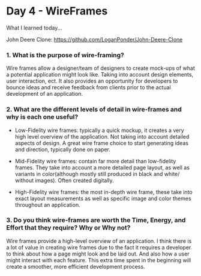 # Day 4 - WireFrames

What I learned today...

John Deere Clone: https://github.com/LoganPonder/John-Deere-Clone

### 1. What is the purpose of wire-framing?
    
Wire frames allow a designer/team of designers to create mock-ups of what a potential application might look like. Taking into account design elements, user interaction, ect. It also provides an opportunity for developers to bounce ideas and receive feedback from clients prior to the actual development of an application.

### 2. What are the different levels of detail in wire-frames and why is each one useful?

*   Low-Fidelity wire frames: typically a quick mockup, it creates a very high level overview of the application. Not taking into account detailed aspects of design. A great wire frame choice to start generating ideas and direction, typically done on paper.

*   Mid-Fidelity wire frames: contain far more detail than low-fidelity frames. They take into account a more detailed page layout, as well as variants in color(although mostly still produced in black and white/ without images). Often created digitally.

*   High-Fidelity wire frames: the most in-depth wire frame, these take into exact layout measurements as well as specific image and color themes throughout an application. 

### 3. Do you think wire-frames are worth the Time, Energy, and Effort that they require? Why or Why not?

 Wire frames provide a high-level overview of an application. I think there is a lot of value in creating wire frames due to the fact it requires a developer to think about how a page might look and be laid out. And also how a user might interact with each feature. This extra time spent in the beginning will create a smoother, more efficient development process.
